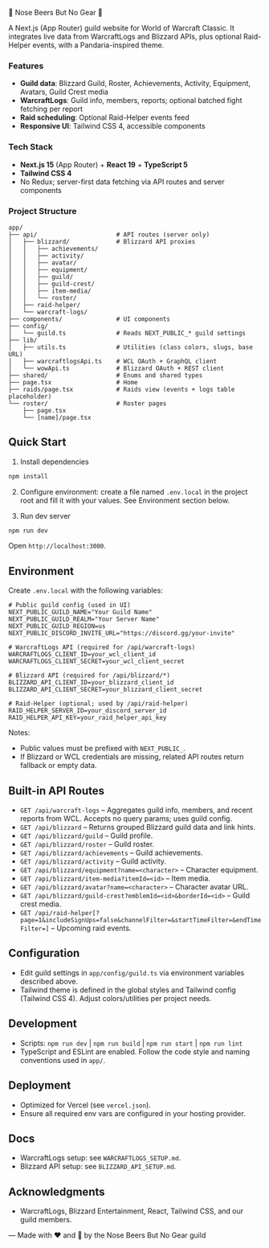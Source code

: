 🍺 Nose Beers But No Gear 🐼

A Next.js (App Router) guild website for World of Warcraft Classic. It integrates live data from WarcraftLogs and Blizzard APIs, plus optional Raid-Helper events, with a Pandaria-inspired theme.

### Features
- **Guild data**: Blizzard Guild, Roster, Achievements, Activity, Equipment, Avatars, Guild Crest media
- **WarcraftLogs**: Guild info, members, reports; optional batched fight fetching per report
- **Raid scheduling**: Optional Raid-Helper events feed
- **Responsive UI**: Tailwind CSS 4, accessible components

### Tech Stack
- **Next.js 15** (App Router) + **React 19** + **TypeScript 5**
- **Tailwind CSS 4**
- No Redux; server-first data fetching via API routes and server components

### Project Structure
```
app/
├── api/                      # API routes (server only)
│   ├── blizzard/             # Blizzard API proxies
│   │   ├── achievements/
│   │   ├── activity/
│   │   ├── avatar/
│   │   ├── equipment/
│   │   ├── guild/
│   │   ├── guild-crest/
│   │   ├── item-media/
│   │   └── roster/
│   ├── raid-helper/
│   └── warcraft-logs/
├── components/               # UI components
├── config/
│   └── guild.ts              # Reads NEXT_PUBLIC_* guild settings
├── lib/
│   ├── utils.ts              # Utilities (class colors, slugs, base URL)
│   ├── warcraftlogsApi.ts    # WCL OAuth + GraphQL client
│   └── wowApi.ts             # Blizzard OAuth + REST client
├── shared/                   # Enums and shared types
├── page.tsx                  # Home
├── raids/page.tsx            # Raids view (events + logs table placeholder)
└── roster/                   # Roster pages
    ├── page.tsx
    └── [name]/page.tsx
```

## Quick Start
1) Install dependencies
```bash
npm install
```

2) Configure environment: create a file named `.env.local` in the project root and fill it with your values. See Environment section below.

3) Run dev server
```bash
npm run dev
```
Open `http://localhost:3000`.

## Environment
Create `.env.local` with the following variables:

```env
# Public guild config (used in UI)
NEXT_PUBLIC_GUILD_NAME="Your Guild Name"
NEXT_PUBLIC_GUILD_REALM="Your Server Name"
NEXT_PUBLIC_GUILD_REGION=us
NEXT_PUBLIC_DISCORD_INVITE_URL="https://discord.gg/your-invite"

# WarcraftLogs API (required for /api/warcraft-logs)
WARCRAFTLOGS_CLIENT_ID=your_wcl_client_id
WARCRAFTLOGS_CLIENT_SECRET=your_wcl_client_secret

# Blizzard API (required for /api/blizzard/*)
BLIZZARD_API_CLIENT_ID=your_blizzard_client_id
BLIZZARD_API_CLIENT_SECRET=your_blizzard_client_secret

# Raid-Helper (optional; used by /api/raid-helper)
RAID_HELPER_SERVER_ID=your_discord_server_id
RAID_HELPER_API_KEY=your_raid_helper_api_key
```

Notes:
- Public values must be prefixed with `NEXT_PUBLIC_`.
- If Blizzard or WCL credentials are missing, related API routes return fallback or empty data.

## Built-in API Routes
- `GET /api/warcraft-logs` – Aggregates guild info, members, and recent reports from WCL. Accepts no query params; uses guild config.
- `GET /api/blizzard` – Returns grouped Blizzard guild data and link hints.
- `GET /api/blizzard/guild` – Guild profile.
- `GET /api/blizzard/roster` – Guild roster.
- `GET /api/blizzard/achievements` – Guild achievements.
- `GET /api/blizzard/activity` – Guild activity.
- `GET /api/blizzard/equipment?name=<character>` – Character equipment.
- `GET /api/blizzard/item-media?itemId=<id>` – Item media.
- `GET /api/blizzard/avatar?name=<character>` – Character avatar URL.
- `GET /api/blizzard/guild-crest?emblemId=<id>&borderId=<id>` – Guild crest media.
- `GET /api/raid-helper[?page=1&includeSignUps=false&channelFilter=&startTimeFilter=&endTimeFilter=]` – Upcoming raid events.

## Configuration
- Edit guild settings in `app/config/guild.ts` via environment variables described above.
- Tailwind theme is defined in the global styles and Tailwind config (Tailwind CSS 4). Adjust colors/utilities per project needs.

## Development
- Scripts: `npm run dev` | `npm run build` | `npm run start` | `npm run lint`
- TypeScript and ESLint are enabled. Follow the code style and naming conventions used in `app/`.

## Deployment
- Optimized for Vercel (see `vercel.json`).
- Ensure all required env vars are configured in your hosting provider.

## Docs
- WarcraftLogs setup: see `WARCRAFTLOGS_SETUP.md`.
- Blizzard API setup: see `BLIZZARD_API_SETUP.md`.

## Acknowledgments
- WarcraftLogs, Blizzard Entertainment, React, Tailwind CSS, and our guild members.

— Made with ❤️ and 🍺 by the Nose Beers But No Gear guild
